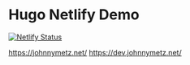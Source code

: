 # Hugo Netlify Demo

[![Netlify Status](https://api.netlify.com/api/v1/badges/e41b453f-1eb2-43b1-ad21-6fe5a59edf04/deploy-status)](https://app.netlify.com/sites/my-hugo-example/deploys)

https://johnnymetz.net/
https://dev.johnnymetz.net/
